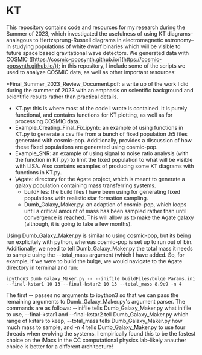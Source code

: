 # KT
This repository contains code and resources for my research during the Summer of 2023, which investigated the usefulness of using KT diagrams–analagous to Hertzsprung-Russell diagrams in electromagnetic astronomy–in studying populations of white dwarf binaries which will be visible to future space based gravitational wave detectors. We generated data with COSMIC ([https://cosmic-popsynth.github.io/](https://cosmic-popsynth.github.io/)); in this repository, I include some of the scripts we used to analyze COSMIC data, as well as other important resources:

*Final_Summer_2023_Review_Document.pdf: a write up of the work I did during the summer of 2023 with an emphasis on scientific background and scientific results rather than practical details. 
* KT.py: this is where most of the code I wrote is contained. It is purely functional, and contains functions for KT plotting, as well as for processing COSMIC data.
* Example_Creating_Final_Fix.ipynb: an example of using functions in KT.py to generate a csv file from a bunch of fixed population .h5 files generated with cosmic-pop. Additionally, provides a discussion of how these fixed populations are generated using cosmic-pop.
* Example_SNR: an example of using signal to noise ratio analysis (with the function in KT.py) to limit the fixed population to what will be visible with LISA. Also contains examples of producing some KT diagrams with functions in KT.py. 
* \Agate: directory for the Agate project, which is meant to generate a galaxy population containing mass transferring systems.
  * buildFiles: the build files I have been using for generating fixed populations with realistic star formation sampling. 
  * Dumb_Galaxy_Maker.py: an adaption of cosmic-pop, which loops until a critical amount of mass has been sampled rather than until convergence is reached. This will allow us to make the Agate galaxy (although, it is going to take a few months).

Using Dumb_Galaxy_Maker.py is similar to using cosmic-pop, but its being run explicitely with python, whereas cosmic-pop is set up to run out of bin. Additionally, we need to tell Dumb_Galaxy_Maker.py the total mass it needs to sample using the --total_mass argument (which I have added. So, for example, if we were to build the bulge, we would navigate to the Agate directory in terminal and run:

```
ipython3 Dumb_Galaxy_Maker.py -- --inifile buildFiles/bulge_Params.ini --final-kstar1 10 13 --final-kstar2 10 13 --total_mass 8.9e9 -n 4
```

The first -- passes no arguments to ipython3 so that we can pass the remaining arguments to Dumb_Galaxy_Maker.py's argument parser. The commands are as follows: --inifile tells Dumb_Galaxy_Maker.py what inifile to use, --final-kstar1 and --final-kstar2 tell Dumb_Galaxy_Maker.py which range of kstars to keep, --total_mass tells Dumb_Galaxy_Maker.py how much mass to sample, and -n 4 tells Dumb_Galaxy_Maker.py to use four threads when evolving the systems. I empirically found this to be the fastest choice on the iMacs in the CC computational physics lab–likely anauther choice is better for a different architecture!
